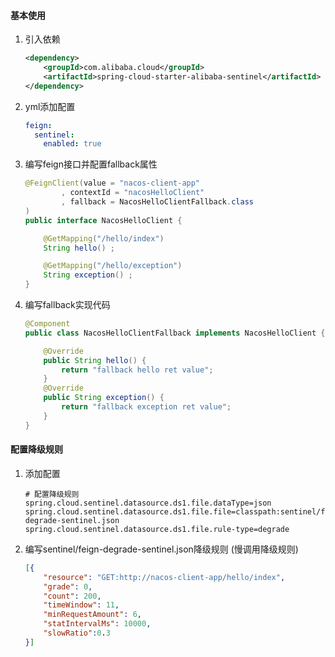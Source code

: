 #### 基本使用
1. 引入依赖
    ```xml
    <dependency>
        <groupId>com.alibaba.cloud</groupId>
        <artifactId>spring-cloud-starter-alibaba-sentinel</artifactId>
    </dependency>
    ```
2. yml添加配置
    ```yaml
    feign:
      sentinel:
        enabled: true
    ```
3. 编写feign接口并配置fallback属性
    ```java
    @FeignClient(value = "nacos-client-app"
            , contextId = "nacosHelloClient"
            , fallback = NacosHelloClientFallback.class
    )
    public interface NacosHelloClient {

        @GetMapping("/hello/index")
        String hello() ;

        @GetMapping("/hello/exception")
        String exception() ;
    }
    ```
4. 编写fallback实现代码
    ```java
    @Component
    public class NacosHelloClientFallback implements NacosHelloClient {

        @Override
        public String hello() {
            return "fallback hello ret value";
        }
        @Override
        public String exception() {
            return "fallback exception ret value";
        }
    }
    ```
#### 配置降级规则
1. 添加配置
    ```properties
    # 配置降级规则
    spring.cloud.sentinel.datasource.ds1.file.dataType=json
    spring.cloud.sentinel.datasource.ds1.file.file=classpath:sentinel/feign-degrade-sentinel.json
    spring.cloud.sentinel.datasource.ds1.file.rule-type=degrade
    ```
2. 编写sentinel/feign-degrade-sentinel.json降级规则 (慢调用降级规则)
   ```json
   [{
       "resource": "GET:http://nacos-client-app/hello/index",
       "grade": 0,
       "count": 200,
       "timeWindow": 11,
       "minRequestAmount": 6,
       "statIntervalMs": 10000,
       "slowRatio":0.3
   }]
   ```
